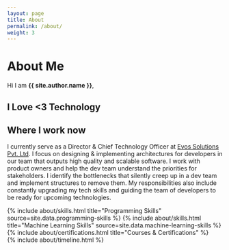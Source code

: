 ```yaml
---
layout: page
title: About
permalink: /about/
weight: 3
---
```


# **About Me**

Hi I am **{{ site.author.name }}**,<br>

## I Love <3 Technology


## Where I work now
I currently serve as a Director & Chief Technology Officer at [Evos Solutions Pvt. Ltd](https://evossolutions.com/). I focus on designing & implementing architectures for developers in our team that outputs high quality and scalable software. I work with product owners and help the dev team understand the priorities for stakeholders. I identify the bottlenecks that silently creep up in a dev team and implement structures to remove them.
My responsibilities also include constantly upgrading my tech skills and guiding the team of developers to be ready for upcoming technologies.

<div class="row">
{% include about/skills.html title="Programming Skills" source=site.data.programming-skills %}
{% include about/skills.html title="Machine Learning Skills" source=site.data.machine-learning-skills %}
</div>

<div class="row">
{% include about/certifications.html title="Courses & Certifications" %}
</div>

<div class="row">
{% include about/timeline.html %}
</div>
